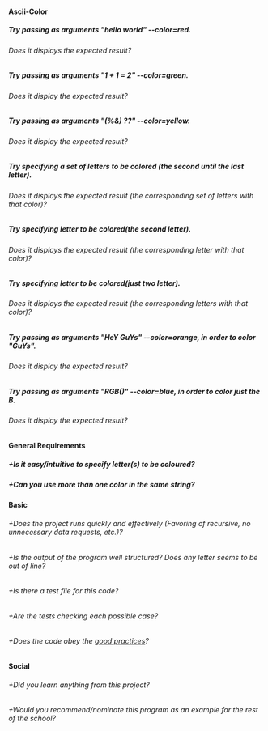 #### Ascii-Color

##### Try passing as arguments "hello world" --color=red.
###### Does it displays the expected result?
##### Try passing as arguments "1 + 1 = 2" --color=green.
###### Does it display the expected result?
##### Try passing as arguments "(%&) ??" --color=yellow.
###### Does it display the expected result?
##### Try specifying a set of letters to be colored (the second until the last letter).
###### Does it displays the expected result (the corresponding set of letters with that color)?
##### Try specifying letter to be colored(the second letter).
###### Does it displays the expected result (the corresponding letter with that color)?
##### Try specifying letter to be colored(just two letter).
###### Does it displays the expected result (the corresponding letters with that color)?
##### Try passing as arguments "HeY GuYs" --color=orange, in order to color "GuYs".
###### Does it display the expected result?
##### Try passing as arguments "RGB()" --color=blue, in order to color just the B.
###### Does it display the expected result?

#### General Requirements

##### +Is it easy/intuitive to specify letter(s) to be coloured?
##### +Can you use more than one color in the same string?

#### Basic

###### +Does the project runs quickly and effectively (Favoring of recursive, no unnecessary data requests, etc.)?
###### +Is the output of the program well structured? Does any letter seems to be out of line?
###### +Is there a test file for this code?
###### +Are the tests checking each possible case?
###### +Does the code obey the [good practices](https://github.com/01-edu/public/blob/master/subjects/good-practices.en.md)?

#### Social

###### +Did you learn anything from this project?
###### +Would you recommend/nominate this program as an example for the rest of the school?
